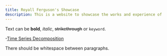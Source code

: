 ```yaml
---
title: Royall Ferguson's Showcase
description: This is a website to showcase the works and experience of Royall Ferguson.
---
```


Text can be **bold**, _italic_, ~~strikethrough~~ or `keyword`.

-[Time Series Decomposition](/timeseries/index.md)

There should be whitespace between paragraphs.

